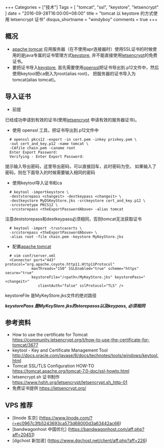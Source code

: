 +++
Categories = ["技术"]
Tags = [ "tomcat",  "ssl",  "keystore",  "letsencrypt" ]
date = "2016-09-28T16:00:00+08:00"
title = "tomcat 以 keystore 的方式使用 letsencrypt 证书"
disqus_shortname = "windyboy"
comments = true
+++

## 概况

* [apache tomcat] 应用服务器（在不使用apr连接器时）使用SSL证书的时候使用的是java专属的证书管理方式[keystore], 并不能直接使用[letsencrypt]的免费证书。
* 要把证书导入[keystore], 首先需要使用[openssl]把证书导出到.p12文件中，然后使用keytool把ca倒入为root(alias root)， 把服务器的证书导入为tomcat(alias tomcat)。

## 导入证书

* 前提

已经成功申请到有效的证书(使用[letsencrypt] 申请有效的服务器证书)。

* 使用 openssl 工具，把证书导出到.p12文件中 

```
  # openssl pkcs12 -export -in cert.pem -inkey privkey.pem \
  -out cert_and_key.p12 -name tomcat \
  -CAfile chain.pem -caname root
  Enter Export Password:
  Verifying - Enter Export Password:
```

提示输入导出密码，这里导出密码，可以直接回车，此时密码为空。 如果输入了密码，则在下面导入的时候需要输入相同的密码

* 使用keytool导入证书和ca

```
  # keytool -importkeystore \
  -deststorepass <changeit> -destkeypass <changeit> \
  -destkeystore MyDSKeyStore.jks -srckeystore cert_and_key.p12 \
  -srcstoretype PKCS12 \
  -srcstorepass <theExportPasswordAbove> -alias tomcat
```

注意deststorepass和destkeypass必须相同，否则tomcat无法获取证书

```
  # keytool -import -trustcacerts \
  -srcstorepass <theExportPasswordAbove> \
  -alias root -file chain.pem -keystore MyKeyStore.jks
```


* 配置[apache tomcat]

```
  # vim conf/server.xml
  <Connector port="443" protocol="org.apache.coyote.http11.Http11Protocol"
            maxThreads="150" SSLEnabled="true" scheme="https" secure="true"
            keystoreFile="/<path>/MyKeyStore.jks" keystorePass="<changeit>"
               clientAuth="false" sslProtocol="TLS" />
```

keystoreFile 是MyKeyStore.jks文件的绝对路径


***keystorePass 是MyKeyStore.jks的storepasss以及keypass, 必须相同***

## 参考资料

* How to use the certificate for Tomcat https://community.letsencrypt.org/t/how-to-use-the-certificate-for-tomcat/3677
* keytool - Key and Certificate Management Tool http://docs.oracle.com/javase/6/docs/technotes/tools/windows/keytool.html
* Tomcat SSL/TLS Configuration HOW-TO https://tomcat.apache.org/tomcat-7.0-doc/ssl-howto.html
* letsencrypt.sh 证书制作 https://www.hshh.org/letsencrypt/letsencrypt.sh_http-01
* 免费证书提供 https://letsencrypt.org/


## VPS 推荐
* [linode 东京] (https://www.linode.com/?r=ec0967c3fb5243693ca573d68000d3a63442ac66)
* [bandwagonhost 中国优化] (https://bandwagonhost.com/aff.php?aff=20451)
* [dgchost 新加波] (https://www.dgchost.net/client/aff.php?aff=226)


[apache tomcat]: https://tomcat.apache.org/ "apache tomcat"
[keystore]: https://docs.oracle.com/javase/7/docs/api/java/security/KeyStore.html "keystore"
[letsencrypt]: https://letsencrypt.org/ "letsencrypt"
[openssl]: https://www.openssl.org/ "openssl"
